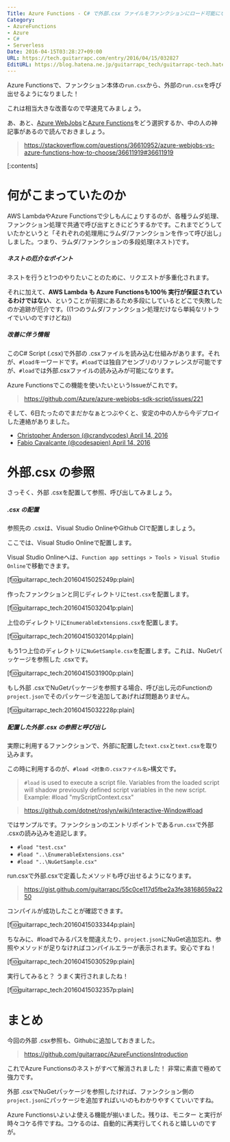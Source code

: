 ```yaml
---
Title: Azure Functions - C# で外部.csx ファイルをファンクションにロード可能になりました
Category:
- AzureFunctions
- Azure
- C#
- Serverless
Date: 2016-04-15T03:28:27+09:00
URL: https://tech.guitarrapc.com/entry/2016/04/15/032827
EditURL: https://blog.hatena.ne.jp/guitarrapc_tech/guitarrapc-tech.hatenablog.com/atom/entry/10328537792371201379
---
```


Azure Functionsで、ファンクション本体の`run.csx`から、外部の`run.csx`を呼び出せるようになりました！

これは相当大きな改善なので早速見てみましょう。

あ、あと、[Azure WebJobs](https://azure.microsoft.com/en-us/documentation/articles/web-sites-create-web-jobs/)と[Azure Functions](https://azure.microsoft.com/en-us/services/functions/)をどう選択するか、中の人の神記事があるので読んでおきましょう。

> https://stackoverflow.com/questions/36610952/azure-webjobs-vs-azure-functions-how-to-choose/36611919#36611919



[:contents]

# 何がこまっていたのか

AWS LambdaやAzure Functionsで少しもんにょりするのが、各種ラムダ処理、ファンクション処理で共通で呼び出すときにどうするかです。これまでどうしていたかというと「それぞれの処理用にラムダ/ファンクションを作って呼び出し」しました。つまり、ラムダ/ファンクションの多段処理(ネスト)です。

##### ネストの厄介なポイント

ネストを行うと1つのやりたいことのために、リクエストが多重化されます。

それに加えて、**AWS Lambda も Azure Functionsも100％ 実行が保証されているわけではない**、ということが前提にあるため多段にしているとどこで失敗したのか追跡が厄介です。((1つのラムダ/ファンクション処理だけなら単純なリトライでいいのですけどね))

##### 改善に伴う情報

このC# Script (.csx)で外部の .csxファイルを読み込む仕組みがあります。それが、`#load`キーワードです。`#load`では独自アセンブリのリファレンスが可能ですが、`#load`では外部.csxファイルの読み込みが可能になります。

Azure Functionsでこの機能を使いたいというIssueがこれです。

> https://github.com/Azure/azure-webjobs-sdk-script/issues/221

そして、6日たったのでまだかなぁとつぶやくと、安定の中の人から今デプロイした連絡がありました。

* [Christopher Anderson (@crandycodes) April 14, 2016](https://twitter.com/crandycodes/status/720497268147798016)
* [Fabio Cavalcante (@codesapien) April 14, 2016](https://twitter.com/codesapien/status/720516274128875520)


# 外部.csx の参照

さっそく、外部 .csxを配置して参照、呼び出してみましょう。

##### .csx の配置

参照先の .csxは、Visual Studio OnlineやGithub CIで配置しましょう。

ここでは、Visual Studio Onlineで配置します。

Visual Studio Onlineへは、`Function app settings > Tools > Visual Studio Online`で移動できます。

[f:id:guitarrapc_tech:20160415025249p:plain]

作ったファンクションと同じディレクトリに`test.csx`を配置します。

[f:id:guitarrapc_tech:20160415032041p:plain]

上位のディレクトリに`EnumerableExtensions.csx`を配置します。

[f:id:guitarrapc_tech:20160415032014p:plain]

もう1つ上位のディレクトリに`NuGetSample.csx`を配置します。これは、NuGetパッケージを参照した .csxです。

[f:id:guitarrapc_tech:20160415031900p:plain]

もし外部 .csxでNuGetパッケージを参照する場合、呼び出し元のFunctionの`project.json`でそのパッケージを追加してあげれば問題ありません。

[f:id:guitarrapc_tech:20160415032228p:plain]

##### 配置した外部 .csx の参照と呼び出し

実際に利用するファンクションで、外部に配置した`text.csx`と`text.csx`を取り込みます。

この時に利用するのが、`#load <対象の.csxファイル名>`構文です。

> `#load` is used to execute a script file. Variables from the loaded script will shadow previously defined script variables in the new script. Example: #load "myScriptContext.csx"

> https://github.com/dotnet/roslyn/wiki/Interactive-Window#load

ではサンプルです。ファンクションのエントリポイントである`run.csx`で外部 .csxの読み込みを追記します。

- `#load "test.csx"`
- `#load "..\EnumerableExtensions.csx"`
- `#load "..\NuGetSample.csx"`

run.csxで外部.csxで定義したメソッドも呼び出せるようになります。

> https://gist.github.com/guitarrapc/55c0ce117d5fbe2a3fe38168659a2250

コンパイルが成功したことが確認できます。

[f:id:guitarrapc_tech:20160415033344p:plain]

ちなみに、#loadでみるパスを間違えたり、`project.json`にNuGet追加忘れ、参照やメソッドが足りなければコンパイルエラーが表示されます。安心ですね！

[f:id:guitarrapc_tech:20160415030529p:plain]

実行してみると？ うまく実行されましたね！

[f:id:guitarrapc_tech:20160415032357p:plain]

# まとめ

今回の外部 .csx参照も、Githubに追加しておきました。

> https://github.com/guitarrapc/AzureFunctionsIntroduction

これでAzure Functionsのネストがすべて解消されました！ 非常に素直で極めて強力です。

外部 .csxでNuGetパッケージを参照したければ、ファンクション側の`project.json`にパッケージを追加すればいいのもわかりやすくていいですね。

Azure Functionsいよいよ使える機能が揃いました。残りは、モニター と実行が時々コケる件ですね。コケるのは、自動的に再実行してくれると嬉しいのですが。
